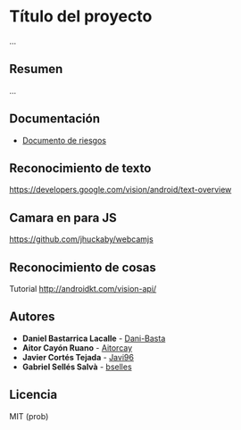# Título del proyecto

...

## Resumen

...

## Documentación

- [Documento de riesgos](https://github.com/Javi96/TMI/blob/master/riesgos.md)

## Reconocimiento de texto
https://developers.google.com/vision/android/text-overview

## Camara en para JS
https://github.com/jhuckaby/webcamjs

## Reconocimiento de cosas
Tutorial
http://androidkt.com/vision-api/

## Autores

* **Daniel Bastarrica Lacalle** - [Dani-Basta](https://github.com/Dani-Basta)
* **Aitor Cayón Ruano** - [Aitorcay](https://github.com/Aitorcay)
* **Javier Cortés Tejada** - [Javi96](https://github.com/Javi96)
* **Gabriel Sellés Salvà** - [bselles](https://github.com/bselles)

## Licencia

MIT (prob)
